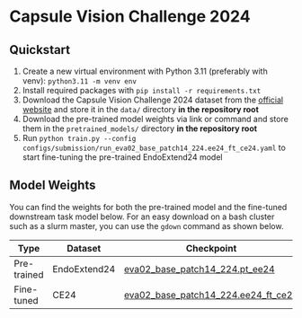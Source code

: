# Capsule Vision Challenge 2024

## Quickstart
1. Create a new virtual environment with Python 3.11 (preferably with venv): `python3.11 -m venv env`
2. Install required packages with `pip install -r requirements.txt`
3. Download the Capsule Vision Challenge 2024 dataset from the [official website](https://capsule.vision/challenge/2024) and store it in the `data/` directory **in the repository root**
4. Download the pre-trained model weights via link or command and store them in the `pretrained_models/` directory **in the repository root**
5. Run `python train.py --config configs/submission/run_eva02_base_patch14_224.ee24_ft_ce24.yaml` to start fine-tuning the pre-trained EndoExtend24 model

## Model Weights
You can find the weights for both the pre-trained model and the fine-tuned downstream task model below. For an easy download on a bash cluster such as a slurm master, you can use the `gdown` command as shown below.

| **Type**    | **Dataset**        | **Checkpoint** | **Command**                                                          |
|-------------|----------------|----------------|----------------------------------------------------------------------------|
| Pre-trained | EndoExtend24    | [eva02_base_patch14_224.pt_ee24](https://drive.google.com/file/d/1Ok58RCRvKdq1_VcFn35FQOHyznvq8JFr/view?usp=sharing)             | `gdown 1Ok58RCRvKdq1_VcFn35FQOHyznvq8JFr` |
| Fine-tuned  | CE24            | [eva02_base_patch14_224.ee24_ft_ce24](https://drive.google.com/file/d/123TjuBw-34bKXBu7njzKjbcObNXsnuEY/view?usp=sharing)             | `gdown 123TjuBw-34bKXBu7njzKjbcObNXsnuEY` |
